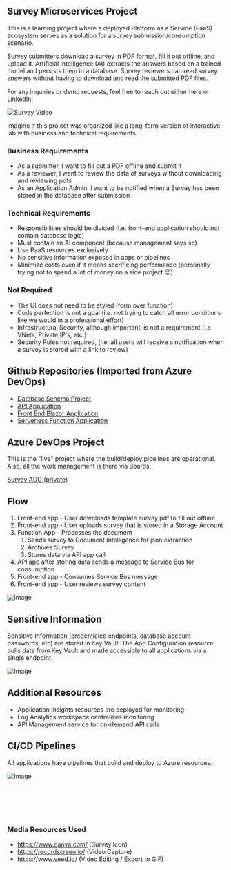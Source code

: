 ## Survey Microservices Project
This is a learning project where a deployed Platform as a Service (PaaS) ecosystem serves as a solution for a survey submission/consumption scenario.  

Survey submitters download a survey in PDF format, fill it out offline, and upload it. Artificial Intelligence (AI) extracts the answers based on a trained model and persists them in a database. Survey reviewers can read survey answers without having to download and read the submitted PDF files.

For any inquiries or demo requests, feel free to reach out either here or [LinkedIn](https://www.linkedin.com/in/cjd78/)!


![Survey Video](https://github.com/Survey-2024/.github/assets/13341430/3b8fd52f-78a3-4b75-a165-eabf0e2e43a6)


Imagine if this project was organized like a long-form version of interactive lab with business and technical requirements.

### Business Requirements
- As a submitter, I want to fill out a PDF offline and submit it
- As a reviewer, I want to review the data of surveys without downloading and reviewing pdfs
- As an Application Admin, I want to be notified when a Survey has been stored in the database after submission

### Technical Requirements
- Responsibilities should be divided (i.e. front-end application should not contain database logic)
- Must contain an AI component (because management says so)
- Use PaaS resources exclusively
- No sensitive information exposed in apps or pipelines
- Minimize costs even if it means sacrificing performance (personally trying not to spend a lot of money on a side project 😉)

### Not Required
- The UI does not need to be styled (form over function)
- Code perfection is not a goal (i.e. not trying to catch all error conditions like we would in a professional effort)
- Infrastructural Security, although important, is not a requirement (i.e. VNets, Private IP's, etc.)
- Security Roles not required, (i.e. all users will receive a notification when a survey is stored with a link to review)

## Github Repositories (Imported from Azure DevOps)
- [Database Schema Project](https://github.com/Survey-2024/SurveyDB)
- [API Application](https://github.com/Survey-2024/SurveyApi)
- [Front End Blazor Application](https://github.com/Survey-2024/SurveyFrontEnd)
- [Serverless Function Application](https://github.com/Survey-2024/DocParser)

## Azure DevOps Project
This is the "live" project where the build/deploy pipelines are operational. Also, all the work management is there via Boards.

[Survey ADO (private)](https://dev.azure.com/cjdaley/Survey/) 

## Flow
1. Front-end app - User downloads template survey pdf to fill out offline
2. Front-end app - User uploads survey that is stored in a Storage Account
3. Function App - Processes the document
   1. Sends survey to Document Intelligence for json extraction
   2. Archives Survey
   3. Stores data via API app call
 4. API app after storing data sends a message to Service Bus for consumption
 5. Front-end app - Consumes Service Bus message
 6. Front-end app - User reviews survey content

![image](https://github.com/Survey-2024/.github/assets/13341430/b3ab7dac-b419-48b3-8a96-2db35df94565)

## Sensitive Information
Sensitive Information (credentialed endpoints, database account passwords, etc) are stored in Key Vault. The App Configuration resource pulls data from Key Vault and made accessible to all applications via a single endpoint.

![image](https://github.com/Survey-2024/.github/assets/13341430/7b24e5a1-e585-4ca7-9910-a90fe95aa896)

## Additional Resources
- Application Insights resources are deployed for monitoring
- Log Analytics workspace centralizes monitoring
- API Management service for on-demand API calls

## CI/CD Pipelines
All applications have pipelines that build and deploy to Azure resources.

![image](https://github.com/Survey-2024/.github/assets/13341430/9eec969e-6829-4738-beec-b16a1cc2a5ef)

<br/><br/><br/><br/>

### Media Resources Used
- https://www.canva.com/ (Survey Icon)
- https://recordscreen.io/ (Video Capture)
- https://www.veed.io/ (Video Editing / Export to GIF)

<!--

**Here are some ideas to get you started:**

🙋‍♀️ A short introduction - what is your organization all about?
🌈 Contribution guidelines - how can the community get involved?
👩‍💻 Useful resources - where can the community find your docs? Is there anything else the community should know?
🍿 Fun facts - what does your team eat for breakfast?
🧙 Remember, you can do mighty things with the power of [Markdown](https://docs.github.com/github/writing-on-github/getting-started-with-writing-and-formatting-on-github/basic-writing-and-formatting-syntax)
-->
